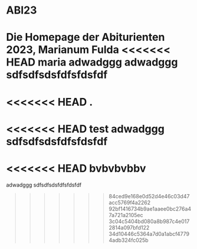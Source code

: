 # ABI23
Die Homepage der Abiturienten 2023, Marianum Fulda
<<<<<<< HEAD
maria
adwadggg
adwadggg
sdfsdfsdsfdfsfdsfdf
=======
<<<<<<< HEAD
.
=======
<<<<<<< HEAD
test
adwadggg
sdfsdfsdsfdfsfdsfdf
=======
<<<<<<< HEAD
bvbvbvbbv
=======
adwadggg
sdfsdfsdsfdfsfdsfdf
>>>>>>> 84ced9e168e0d52d4e46c03d47acc5769f4a2262
>>>>>>> 92bf1416734b9ae1aaee0bc276a47a721a2105ec
>>>>>>> 3c04c5404bd080a8b987c4e0172814a097bfd122
>>>>>>> 34d10446c5364a7d0a1abcf47794adb324fc025b
